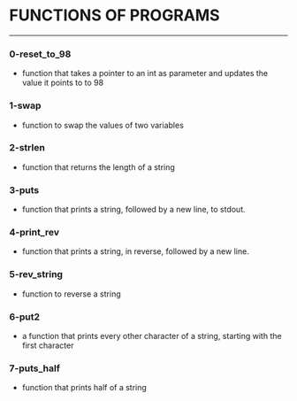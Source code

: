 
# FUNCTIONS OF PROGRAMS
---

### 0-reset_to_98
- function that takes a pointer to an int as parameter and updates the value it points to to 98

### 1-swap
- function to swap the values of two variables

### 2-strlen
- function that returns the length of a string

### 3-puts
- function that prints a string, followed by a new line, to stdout.

### 4-print_rev
- function that prints a string, in reverse, followed by a new line.

### 5-rev_string
- function to reverse a string

### 6-put2
- a function that prints every other character of a string, starting with the first character

### 7-puts_half
- function that prints half of a string
